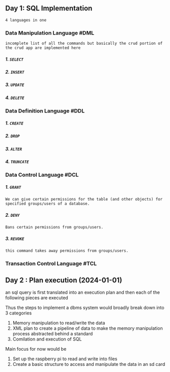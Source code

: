 
## Day 1:  SQL Implementation
	4 languages in one 


### Data Manipulation Language #DML
	incomplete list of all the commands but basically the crud portion of the crud app are implemented here

##### 1. `SELECT`
##### 2. `INSERT`
##### 3. `UPDATE`
##### 4. `DELETE`

### Data Definition Language #DDL
##### 1. `CREATE` 
##### 2. `DROP` 
##### 3. `ALTER` 
##### 4. `TRUNCATE`
### Data Control Language #DCL
##### 1. `GRANT`
	We can give certain permissions for the table (and other objects) for specified groups/users of a database.
##### 2. `DENY`
	Bans certain permissions from groups/users.
##### 3. `REVOKE`
	this command takes away permissions from groups/users.
### Transaction Control Language #TCL




## Day 2 : Plan execution  (2024-01-01)

an sql query is first translated into an execution plan and then each of the following pieces are executed 

Thus the steps to implement a dbms system would broadly break down into 3 categories


1. Memory manipulation to read/write the data 
2. XML plan to create a pipeline of data to make the memory manipulation process abstracted behind a standard
3. Comilation and execution of SQL

Main focus for now would be 

1. Set up the raspberry pi to read and write  into files
2. Create a basic structure to access and manipulate the data in an sd card